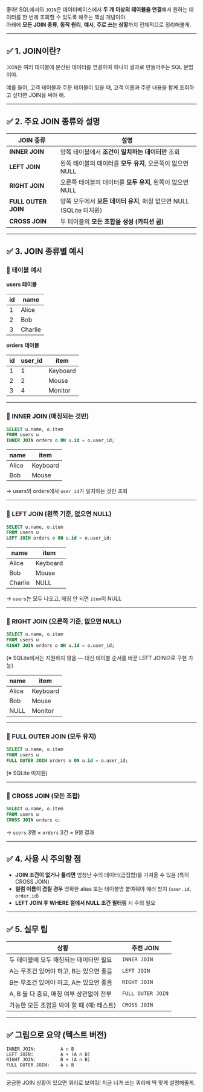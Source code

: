 좋아! SQL에서의 `JOIN`은 데이터베이스에서 **두 개 이상의 테이블을 연결**해서 원하는 데이터를 한 번에 조회할 수 있도록 해주는 핵심 개념이야.  
아래에 **모든 JOIN 종류**, **동작 원리**, **예시**, **주로 쓰는 상황**까지 전체적으로 정리해볼게.

---

## ✅ 1. JOIN이란?

`JOIN`은 여러 테이블에 분산된 데이터를 연결하여 하나의 결과로 만들어주는 SQL 문법이야.

예를 들어, 고객 테이블과 주문 테이블이 있을 때, 고객 이름과 주문 내용을 함께 조회하고 싶다면 JOIN을 써야 해.

---

## ✅ 2. 주요 JOIN 종류와 설명

| JOIN 종류            | 설명 |
|----------------------|------|
| **INNER JOIN**       | 양쪽 테이블에서 **조건이 일치하는 데이터만** 조회 |
| **LEFT JOIN**        | 왼쪽 테이블의 데이터를 **모두 유지**, 오른쪽이 없으면 NULL |
| **RIGHT JOIN**       | 오른쪽 테이블의 데이터를 **모두 유지**, 왼쪽이 없으면 NULL |
| **FULL OUTER JOIN**  | 양쪽 모두에서 **모든 데이터 유지**, 매칭 없으면 NULL (SQLite 미지원) |
| **CROSS JOIN**       | 두 테이블의 **모든 조합을 생성 (카티션 곱)** |

---

## ✅ 3. JOIN 종류별 예시

### 📄 테이블 예시

**users 테이블**

| id | name   |
|----|--------|
| 1  | Alice  |
| 2  | Bob    |
| 3  | Charlie|

**orders 테이블**

| id | user_id | item     |
|----|---------|----------|
| 1  | 1       | Keyboard |
| 2  | 2       | Mouse    |
| 3  | 4       | Monitor  |

---

### 🔹 INNER JOIN (매칭되는 것만)

```sql
SELECT u.name, o.item
FROM users u
INNER JOIN orders o ON u.id = o.user_id;
```

| name  | item     |
|-------|----------|
| Alice | Keyboard |
| Bob   | Mouse    |

→ users와 orders에서 `user_id`가 일치하는 것만 조회

---

### 🔹 LEFT JOIN (왼쪽 기준, 없으면 NULL)

```sql
SELECT u.name, o.item
FROM users u
LEFT JOIN orders o ON u.id = o.user_id;
```

| name    | item     |
|---------|----------|
| Alice   | Keyboard |
| Bob     | Mouse    |
| Charlie | NULL     |

→ `users`는 모두 나오고, 매칭 안 되면 `item`이 NULL

---

### 🔹 RIGHT JOIN (오른쪽 기준, 없으면 NULL)

```sql
SELECT u.name, o.item
FROM users u
RIGHT JOIN orders o ON u.id = o.user_id;
```

(※ SQLite에서는 지원하지 않음 — 대신 테이블 순서를 바꾼 LEFT JOIN으로 구현 가능)

| name  | item     |
|-------|----------|
| Alice | Keyboard |
| Bob   | Mouse    |
| NULL  | Monitor  |

---

### 🔹 FULL OUTER JOIN (모두 유지)

```sql
SELECT u.name, o.item
FROM users u
FULL OUTER JOIN orders o ON u.id = o.user_id;
```

(※ SQLite 미지원)

---

### 🔹 CROSS JOIN (모든 조합)

```sql
SELECT u.name, o.item
FROM users u
CROSS JOIN orders o;
```

→ `users` 3명 × `orders` 3건 = 9행 결과

---

## ✅ 4. 사용 시 주의할 점

- **JOIN 조건이 없거나 틀리면** 엄청난 수의 데이터(곱집합)를 가져올 수 있음 (특히 CROSS JOIN)
- **컬럼 이름이 겹칠 경우** 명확한 alias 또는 테이블명 붙여줘야 에러 방지 (`user.id`, `order.id`)
- **LEFT JOIN 후 WHERE 절에서 NULL 조건 필터링** 시 주의 필요

---

## ✅ 5. 실무 팁

| 상황 | 추천 JOIN |
|------|-----------|
| 두 테이블에 모두 매칭되는 데이터만 필요 | `INNER JOIN` |
| A는 무조건 있어야 하고, B는 있으면 좋음 | `LEFT JOIN` |
| B는 무조건 있어야 하고, A는 있으면 좋음 | `RIGHT JOIN` |
| A, B 둘 다 중요, 매칭 여부 상관없이 전부 | `FULL OUTER JOIN` |
| 가능한 모든 조합을 봐야 할 때 (예: 테스트) | `CROSS JOIN` |

---

## ✅ 그림으로 요약 (텍스트 버전)

```
INNER JOIN:         A ∩ B
LEFT JOIN:          A + (A ∩ B)
RIGHT JOIN:         B + (A ∩ B)
FULL OUTER JOIN:    A ∪ B
```

---

궁금한 JOIN 상황이 있으면 쿼리로 보여줘! 지금 너가 쓰는 쿼리에 딱 맞게 설명해줄게.